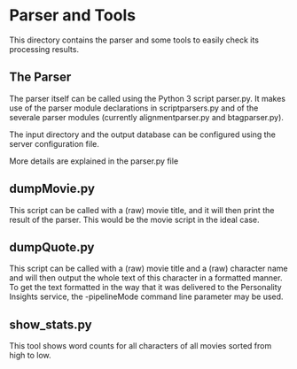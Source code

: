 # Parser and Tools

This directory contains the parser and some tools to easily check its processing results.

## The Parser

The parser itself can be called using the Python 3 script parser.py. It makes use of the parser module declarations in scriptparsers.py and of the severale parser modules (currently alignmentparser.py and btagparser.py).

The input directory and the output database can be configured using the server configuration file.

More details are explained in the parser.py file

## dumpMovie.py

This script can be called with a (raw) movie title, and it will then print the result of the parser. This would be the movie script in the ideal case.

## dumpQuote.py

This script can be called with a (raw) movie title and a (raw) character name and will then output the whole text of this character in a formatted manner. To get the text formatted in the way that it was delivered to the Personality Insights service, the -pipelineMode command line parameter may be used.

## show_stats.py

This tool shows word counts for all characters of all movies sorted from high to low.
